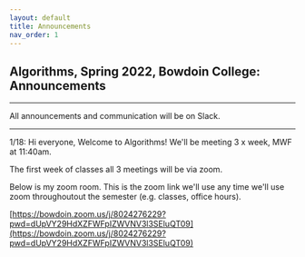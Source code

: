 ```yaml
---
layout: default 
title: Announcements
nav_order: 1
---
```




## Algorithms,  Spring 2022, Bowdoin College: Announcements 


*** 

All announcements and communication will be on Slack. 

***

1/18:  Hi everyone, Welcome to Algorithms! We'll be meeting 3 x week,  MWF at 11:40am. 

The first week of classes all 3 meetings will be via zoom.   

Below is my zoom room.  This is the zoom link we'll use any time we'll use zoom throughoutout the semester (e.g. classes, office hours).  

[https://bowdoin.zoom.us/j/8024276229?pwd=dUpVY29HdXZFWFpIZWVNV3l3SEluQT09](https://bowdoin.zoom.us/j/8024276229?pwd=dUpVY29HdXZFWFpIZWVNV3l3SEluQT09)
